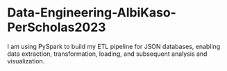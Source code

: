 # Data-Engineering-AlbiKaso-PerScholas2023
I am using PySpark to build my ETL pipeline for JSON databases, enabling data extraction, transformation, loading, and subsequent analysis and visualization.

